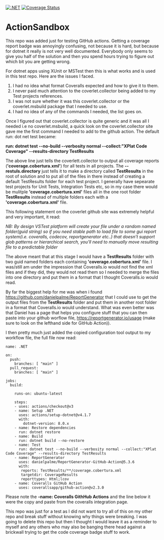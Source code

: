 [![.NET](https://github.com/code-dispenser/ActionSandbox/actions/workflows/dotnet.yml/badge.svg)](https://github.com/code-dispenser/ActionSandbox/actions/workflows/dotnet.yml) [![Coverage Status](https://coveralls.io/repos/github/code-dispenser/ActionSandbox/badge.svg?branch=main)](https://coveralls.io/github/code-dispenser/ActionSandbox?branch=main)
# ActionSandbox
This repo was added just for testing GitHub actions. Getting a coverage report badge was annoyingly confusing, not because it is hard, but because for dotnet it really is not very well documented. Everybody only seems to give you half of the solution and then you spend hours trying to figure out which bit you are getting wrong.

For dotnet apps using XUnit or MSTest then this is what works and is used in this test repo. Here are the issues I faced.
1. I had no idea what format Coveralls expected and how to give it to them.
2. I never paid much attention to the coverlet.collector being added to my Test projects references.
3. I was not sure whether it was this coverlet.collector or the coverlet.msbuild package that I needed to use.
4. I had no idea of any of the commands I needed, the list goes on.

Once I figured out that coverlet.collector is quite generic and it was all I needed i.e no coverlet.msbuild, a quick look on the coverlet.collector site gave me the first command I needed to add to the github action.
The default run: dot net test became:

**run: dotnet test --no-build --verbosity normal --collect:"XPlat Code Coverage" --results-directory TestResults**

The above line just tells the coverlett.collector to output all coverage reports (**'coverage.cobertura.xml'**) for all tests in all projects. The **--restuls.directory** just tells it to make a directory called **TestResults** in the root of solution and to put all of the files in there instead of creating a default TestResults folder for each test project. I generally have sepearate test projects for Unit Tests, Integration Tests etc, so in my case there would be mulitple **'coverage.cobertura.xml'** files all in the one root folder **TestResults** instead of multiple folders each with a **'coverage.cobertura.xml'** file.

This following statement on the coverlet github site was extremely helpful and very important, it read:

*NB: By design VSTest platform will create your file under a random named folder(guid string) so if you need stable path to load file to some gui report system(i.e. coveralls, codecov, reportgenerator etc..) that doesn't support glob patterns or hierarchical search, you'll need to manually move resulting file to a predictable folder*

The above meant that at this stage I would have a **TestResults** folder with two guid named folders each containing **'coverage.cobertura.xml'** file.
I was/still am under the impression that Coveralls.io would not find the xml files and if they did, they would not read them so I needed to merge the files into one directory and put them in a format that I thought Coveralls.io would read.

By far the biggest help for me was when i found https://github.com/danielpalme/ReportGenerator that I could use to get the output files from the **TestResults** folder and put them in another root folder in a format that Coveralls.io would understand. What was even better was that Daniel has a page that helps you configure stuff that you can then paste into your github worflow file, https://reportgenerator.io/usage (make sure to look on the lefthand side for GitHub Action)).

I then pretty much just added the copied configuration tool output to my workflow file, the full file now read:

```
name: .NET

on:
  push:
    branches: [ "main" ]
  pull_request:
    branches: [ "main" ]

jobs:
  build:

    runs-on: ubuntu-latest

    steps:
    - uses: actions/checkout@v3
    - name: Setup .NET
      uses: actions/setup-dotnet@v4.1.7
      with:
        dotnet-version: 8.0.x
    - name: Restore dependencies
      run: dotnet restore
    - name: Build
      run: dotnet build --no-restore
    - name: Test
      run: dotnet test --no-build --verbosity normal --collect:"XPlat Code Coverage" --results-directory TestResults
    - name: ReportGenerator
      uses: danielpalme/ReportGenerator-GitHub-Action@5.3.6
      with:
       reports: TestResults/**/coverage.cobertura.xml
       targetdir: CoverageResults
       reporttypes: Html;lcov
    - name: Coveralls GitHub Action
      uses: coverallsapp/github-action@v2.3.0
```
Please note the **-name: Coveralls GithHub Actions** and the line below it were the copy and paste from the coveralls integration page. 
 
This repo was just for a test as I did not want to try all of this on my other repo and break stuff without knowing why things were breaking. I was going to delete this repo but then I thought I would leave it as a reminder to myself and any others who may also be banging there head against a brickwall trying to get the code coverage badge stuff to work.
